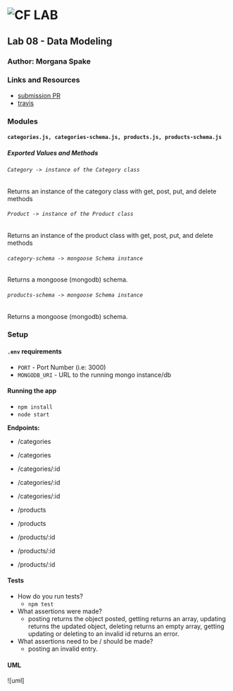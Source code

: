 ![CF](http://i.imgur.com/7v5ASc8.png) LAB  
=================================================  
  
## Lab 08 - Data Modeling  
  
### Author: Morgana Spake  
  
### Links and Resources  
* [submission PR](https://github.com/401-advanced-javascript-mspake/lab-08/pull/1)  
* [travis](https://www.travis-ci.com/401-advanced-javascript-mspake/lab-08)  
  
### Modules  
#### `categories.js, categories-schema.js, products.js, products-schema.js`  
##### Exported Values and Methods  
  
###### `Category -> instance of the Category class`  
Returns an instance of the category class with get, post, put, and delete methods  
  
###### `Product -> instance of the Product class`  
Returns an instance of the product class with get, post, put, and delete methods  
  
###### `category-schema -> mongoose Schema instance`  
Returns a mongoose (mongodb) schema.  
  
###### `products-schema -> mongoose Schema instance`  
Returns a mongoose (mongodb) schema.  
  
### Setup
#### `.env` requirements
* `PORT` - Port Number (i.e: 3000)  
* `MONGODB_URI` - URL to the running mongo instance/db  
  
#### Running the app  
* `npm install`  
* `node start`  
  
**Endpoints:**  
* /categories  
* /categories  
* /categories/:id  
* /categories/:id  
* /categories/:id  

* /products  
* /products  
* /products/:id  
* /products/:id  
* /products/:id  
  
#### Tests  
* How do you run tests?  
  * `npm test`  
* What assertions were made?  
  * posting returns the object posted, getting returns an array, updating returns the updated object, deleting returns an empty array, getting updating or deleting to an invalid id returns an error.   
* What assertions need to be / should be made?  
  * posting an invalid entry.  
  
#### UML  
![uml]